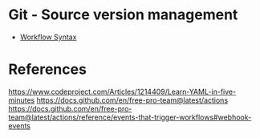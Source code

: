 # Git - Source version management

* [Workflow Syntax](Workflow_Syntax.pdf)

# References
https://www.codeproject.com/Articles/1214409/Learn-YAML-in-five-minutes
https://docs.github.com/en/free-pro-team@latest/actions
https://docs.github.com/en/free-pro-team@latest/actions/reference/events-that-trigger-workflows#webhook-events